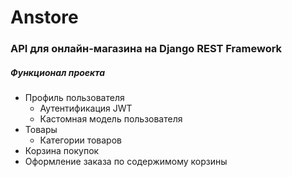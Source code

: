 # Anstore

### API для онлайн-магазина на Django REST Framework

##### Функционал проекта

* Профиль пользователя
    * Аутентификация JWT
    * Кастомная модель пользователя
* Товары
    * Категории товаров
* Корзина покупок
* Оформление заказа по содержимому корзины
